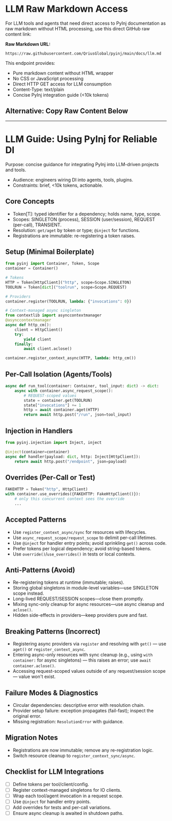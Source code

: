 # LLM Raw Markdown Access

For LLM tools and agents that need direct access to PyInj documentation as raw markdown without HTML processing, use this direct GitHub raw content link:

**Raw Markdown URL:**
```
https://raw.githubusercontent.com/QriusGlobal/pyinj/main/docs/llm.md
```

This endpoint provides:
- Pure markdown content without HTML wrapper
- No CSS or JavaScript processing  
- Direct HTTP GET access for LLM consumption
- Content-Type: text/plain
- Concise PyInj integration guide (<10k tokens)

## Alternative: Copy Raw Content Below

---

# LLM Guide: Using PyInj for Reliable DI

Purpose: concise guidance for integrating PyInj into LLM-driven projects and tools.

- Audience: engineers wiring DI into agents, tools, plugins.
- Constraints: brief, <10k tokens, actionable.

## Core Concepts

- Token[T]: typed identifier for a dependency; holds name, type, scope.
- Scopes: SINGLETON (process), SESSION (user/session), REQUEST (per-call), TRANSIENT.
- Resolution: `get/aget` by token or type; `@inject` for functions.
- Registrations are immutable: re-registering a token raises.

## Setup (Minimal Boilerplate)

```python
from pyinj import Container, Token, Scope
container = Container()

# Tokens
HTTP = Token[HttpClient]("http", scope=Scope.SINGLETON)
TOOLRUN = Token[dict]("toolrun", scope=Scope.REQUEST)

# Providers
container.register(TOOLRUN, lambda: {"invocations": 0})

# Context-managed async singleton
from contextlib import asynccontextmanager
@asynccontextmanager
async def http_cm():
    client = HttpClient()
    try:
        yield client
    finally:
        await client.aclose()

container.register_context_async(HTTP, lambda: http_cm())
```

## Per-Call Isolation (Agents/Tools)

```python
async def run_tool(container: Container, tool_input: dict) -> dict:
    async with container.async_request_scope():
        # REQUEST-scoped values
        state = container.get(TOOLRUN)
        state["invocations"] += 1
        http = await container.aget(HTTP)
        return await http.post("/run", json=tool_input)
```

## Injection in Handlers

```python
from pyinj.injection import Inject, inject

@inject(container=container)
async def handler(payload: dict, http: Inject[HttpClient]):
    return await http.post("/endpoint", json=payload)
```

## Overrides (Per-Call or Test)

```python
FAKEHTTP = Token("http", HttpClient)
with container.use_overrides({FAKEHTTP: FakeHttpClient()}):
    # only this concurrent context sees the override
    ...
```

## Accepted Patterns

- Use `register_context_async/sync` for resources with lifecycles.
- Use `async_request_scope/request_scope` to delimit per-call lifetimes.
- Use `@inject` for handler entry points; avoid sprinkling `get()` across code.
- Prefer tokens per logical dependency; avoid string-based tokens.
- Use `override()`/`use_overrides()` in tests or local contexts.

## Anti-Patterns (Avoid)

- Re-registering tokens at runtime (immutable; raises).
- Storing global singletons in module-level variables—use SINGLETON scope instead.
- Long-lived REQUEST/SESSION scopes—close them promptly.
- Mixing sync-only cleanup for async resources—use async cleanup and `aclose()`.
- Hidden side-effects in providers—keep providers pure and fast.

## Breaking Patterns (Incorrect)

- Registering async providers via `register` and resolving with `get()` — use `aget()` or `register_context_async`.
- Entering async-only resources with sync cleanup (e.g., using `with container:` for async singletons) — this raises an error; use `await container.aclose()`.
- Accessing request-scoped values outside of any request/session scope — value won't exist.

## Failure Modes & Diagnostics

- Circular dependencies: descriptive error with resolution chain.
- Provider setup failure: exception propagates (fail-fast); inspect the original error.
- Missing registration: `ResolutionError` with guidance.

## Migration Notes

- Registrations are now immutable; remove any re-registration logic.
- Switch resource cleanup to `register_context_sync/async`.

## Checklist for LLM Integrations

- [ ] Define tokens per tool/client/config.
- [ ] Register context-managed singletons for IO clients.
- [ ] Wrap each tool/agent invocation in a request scope.
- [ ] Use `@inject` for handler entry points.
- [ ] Add overrides for tests and per-call variations.
- [ ] Ensure async cleanup is awaited in shutdown paths.